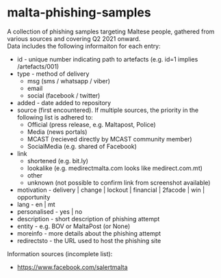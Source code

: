 # malta-phishing-samples

A collection of phishing samples targeting Maltese people, gathered from various sources and covering Q2 2021 onward.  
Data includes the following informaiton for each entry:
- id - unique number indicating path to artefacts (e.g. id=1 implies /artefacts/001)
- type - method of delivery 
  - msg (sms / whatsapp / viber)
  - email
  - social (facebook / twitter)
- added - date added to repository
- source (first encountered). If multiple sources, the priority in the following list is adhered to:
  - Official (press release, e.g. Maltapost, Police)
  - Media (news portals)
  - MCAST (recieved directly by MCAST community member)
  - SocialMedia (e.g. shared of Facebook)
- link 
  - shortened (e.g. bit.ly)
  - lookalike (e.g. medirectmalta.com looks like medirect.com.mt)
  - other
  - unknown (not possible to confirm link from screenshot available) 
- motivation - delivery | change | lockout | financial | 2facode | win | opportunity
- lang - en | mt
- personalised - yes | no
- description - short description of phishing attempt
- entity - e.g. BOV or MaltaPost (or None)
- moreinfo - more details about the phishing attempt
- redirectsto - the URL used to host the phishing site

Information sources (incomplete list):
- https://www.facebook.com/salertmalta